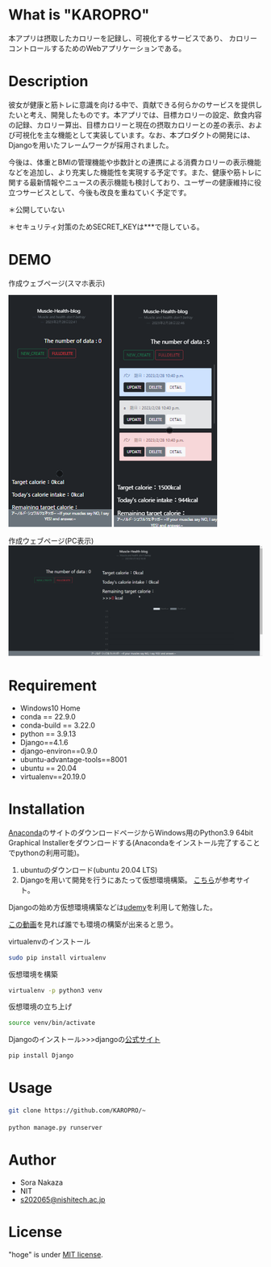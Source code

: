 # What is "KAROPRO"

本アプリは摂取したカロリーを記録し、可視化するサービスであり、
カロリーコントロールするためのWebアプリケーションである。

# Description

彼女が健康と筋トレに意識を向ける中で、貢献できる何らかのサービスを提供したいと考え、開発したものです。本アプリでは、目標カロリーの設定、飲食内容の記録、カロリー算出、目標カロリーと現在の摂取カロリーとの差の表示、および可視化を主な機能として実装しています。なお、本プロダクトの開発には、Djangoを用いたフレームワークが採用されました。

今後は、体重とBMIの管理機能や歩数計との連携による消費カロリーの表示機能などを追加し、より充実した機能性を実現する予定です。また、健康や筋トレに関する最新情報やニュースの表示機能も検討しており、ユーザーの健康維持に役立つサービスとして、今後も改良を重ねていく予定です。

＊公開していない

＊セキュリティ対策のためSECRET_KEYは***で隠している。

# DEMO


作成ウェブページ(スマホ表示)

![alt](list.gif)
![alt](list2.gif)

作成ウェブページ(PC表示)
![alt](KAROPRO_WEB.gif)

# Requirement

* Windows10 Home
* conda == 22.9.0
* conda-build == 3.22.0
* python == 3.9.13
* Django==4.1.6
* django-environ==0.9.0
* ubuntu-advantage-tools==8001
* ubuntu == 20.04
* virtualenv==20.19.0

# Installation

[Anaconda](https://www.anaconda.com/products/distribution)のサイトのダウンロードページからWindows用のPython3.9 64bit Graphical Installerをダウンロードする(Anacondaをインストール完了することでpythonの利用可能)。

1. ubuntuのダウンロード(ubuntu 20.04 LTS)
2. Djangoを用いて開発を行うにあたって仮想環境構築。 [こちら](https://www.sejuku.net/blog/68398)が参考サイト。

Djangoの始め方仮想環境構築などは[udemy](https://www.sejuku.net/blog/68398)を利用して勉強した。

[この動画](https://www.sejuku.net/blog/68398)を見れば誰でも環境の構築が出来ると思う。


virtualenvのインストール
```bash
sudo pip install virtualenv
```

仮想環境を構築
```bash
virtualenv -p python3 venv
```

仮想環境の立ち上げ
```bash
source venv/bin/activate
```

Djangoのインストール>>>djangoの[公式サイト](https://docs.djangoproject.com/ja/4.0/)
```bash
pip install Django
```


# Usage


```bash
git clone https://github.com/KAROPRO/~

python manage.py runserver
```

# Author


* Sora Nakaza
* NIT
* s202065@nishitech.ac.jp

# License

"hoge" is under [MIT license](https://en.wikipedia.org/wiki/MIT_License).
